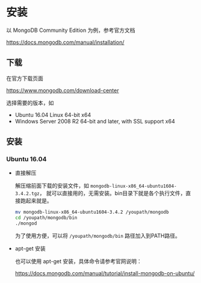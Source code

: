 # 安装

以 MongoDB Community Edition 为例，参考官方文档

https://docs.mongodb.com/manual/installation/

## 下载

在官方下载页面

https://www.mongodb.com/download-center

选择需要的版本，如

- Ubuntu 16.04 Linux 64-bit x64
- Windows Server 2008 R2 64-bit and later, with SSL support x64

## 安装

### Ubuntu 16.04

- 直接解压

    解压缩前面下载的安装文件，如 `mongodb-linux-x86_64-ubuntu1604-3.4.2.tgz`， 就可以直接用的，无需安装。bin目录下就是各个执行文件，直接跑起来就是。

    ```bash
    mv mongodb-linux-x86_64-ubuntu1604-3.4.2 /youpath/mongodb
    cd /youpath/mongodb/bin
    ./mongod
    ```

	为了使用方便，可以将 `/youpath/mongodb/bin` 路径加入到PATH路径。

- apt-get 安装

	也可以使用 apt-get 安装，具体命令请参考官网说明：

	https://docs.mongodb.com/manual/tutorial/install-mongodb-on-ubuntu/





